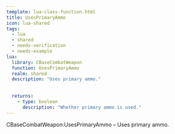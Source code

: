 ```yaml
---
template: lua-class-function.html
title: UsesPrimaryAmmo
icon: lua-shared
tags:
  - lua
  - shared
  - needs-verification
  - needs-example
lua:
  library: CBaseCombatWeapon
  function: UsesPrimaryAmmo
  realm: shared
  description: "Uses primary ammo."
  
  
  returns:
    - type: boolean
      description: "Whether primary ammo is used."
---
```


<div class="lua__search__keywords">
CBaseCombatWeapon:UsesPrimaryAmmo &#x2013; Uses primary ammo.
</div>
